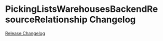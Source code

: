 # PickingListsWarehousesBackendResourceRelationship Changelog

[Release Changelog](https://github.com/spryker/picking-lists-warehouses-backend-resource-relationship/releases)

